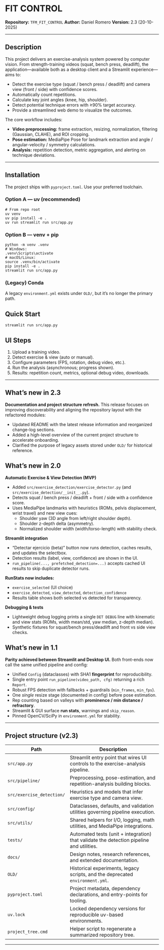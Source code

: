 # FIT CONTROL

**Repository:** `TFM_FIT_CONTROL`
**Author:** Daniel Romero
**Version:** 2.3 (20-10-2025)

---

## Description

This project delivers an exercise-analysis system powered by computer vision. From strength-training videos (squat, bench press, deadlift), the application—available both as a desktop client and a Streamlit experience—aims to:

- Detect the exercise type (squat / bench press / deadlift) and camera view (front / side) with confidence scores.
- Automatically count repetitions.
- Calculate key joint angles (knee, hip, shoulder).
- Detect potential technique errors with ≥90% target accuracy.
- Provide a streamlined web demo to visualize the outcomes.

The core workflow includes:

- **Video preprocessing:** frame extraction, resizing, normalization, filtering (Gaussian, CLAHE), and ROI cropping.
- **Pose estimation:** MediaPipe Pose for landmark extraction and angle / angular-velocity / symmetry calculations.
- **Analysis:** repetition detection, metric aggregation, and alerting on technique deviations.

---

## Installation

The project ships with `pyproject.toml`. Use your preferred toolchain.

### Option A — uv (recommended)

~~~
# From repo root
uv venv
uv pip install -e .
uv run streamlit run src/app.py
~~~

### Option B — venv + pip

~~~
python -m venv .venv
# Windows:
.venv\Scripts\activate
# macOS/Linux:
source .venv/bin/activate
pip install -e .
streamlit run src/app.py
~~~

### (Legacy) Conda

A legacy `environment.yml` exists under `OLD/`, but it’s no longer the primary path.

## Quick Start

~~~
streamlit run src/app.py
~~~

## UI Steps

1. Upload a training video.
2. Detect exercise & view (auto or manual).
3. Configure parameters (FPS, rotation, debug video, etc.).
4. Run the analysis (asynchronous; progress shown).
5. Results: repetition count, metrics, optional debug video, downloads.

---

## What’s new in 2.3

**Documentation and project structure refresh.** This release focuses on improving discoverability and aligning the repository layout with the refactored modules:

- Updated README with the latest release information and reorganized change-log sections.
- Added a high-level overview of the current project structure to accelerate onboarding.
- Clarified the purpose of legacy assets stored under `OLD/` for historical reference.

## What’s new in 2.0

**Automatic Exercise & View Detection (MVP)**

- Added `src/exercise_detection/exercise_detector.py` (and `src/exercise_detection/__init__.py`).
- Detects squat / bench press / deadlift + front / side with a confidence score.
- Uses MediaPipe landmarks with heuristics (ROMs, pelvis displacement, wrist travel) and new view cues:
  - Shoulder yaw (3D angle from left/right shoulder depth).
  - Shoulder z-depth delta (asymmetry).
  - Normalized shoulder width (width/torso-length) with stability check.

**Streamlit integration**

- “Detectar ejercicio (beta)” button now runs detection, caches results, and updates the selectbox.
- Detection results (label, view, confidence) are shown in the UI.
- `run_pipeline(..., prefetched_detection=...)` accepts cached UI results to skip duplicate detector runs.

**RunStats now includes:**

- `exercise_selected` (UI choice)
- `exercise_detected`, `view_detected`, `detection_confidence`
- Results table shows both selected vs detected for transparency.

**Debugging & tests**

- Lightweight debug logging prints a single `DET DEBUG` line with kinematic and view stats (ROMs, width mean/std, yaw median, z-depth median).
- Synthetic fixtures for squat/bench press/deadlift and front vs side view checks.

## What’s new in 1.1

**Parity achieved between Streamlit and Desktop UI.** Both front-ends now call the same unified pipeline and config:

- Unified `Config` (dataclasses) with SHA1 **fingerprint** for reproducibility.
- Single entry point `run_pipeline(video_path, cfg)` returning a rich `Report`.
- Robust FPS detection with fallbacks + guardrails (`min_frames`, `min_fps`).
- One *single* resize stage (documented in config) before pose estimation.
- Rep counting based on valleys with **prominence / min distance / refractory**.
- Streamlit & GUI surface **run stats**, warnings and `skip_reason`.
- Pinned OpenCV/SciPy in `environment.yml` for stability.

---

## Project structure (v2.3)

| Path | Description |
| --- | --- |
| `src/app.py` | Streamlit entry point that wires UI controls to the exercise-analysis pipeline. |
| `src/pipeline/` | Preprocessing, pose-estimation, and repetition-analysis building blocks. |
| `src/exercise_detection/` | Heuristics and models that infer exercise type and camera view. |
| `src/config/` | Dataclasses, defaults, and validation utilities governing pipeline execution. |
| `src/utils/` | Shared helpers for I/O, logging, math utilities, and MediaPipe integrations. |
| `tests/` | Automated tests (unit + integration) that validate the detection pipeline and utilities. |
| `docs/` | Design notes, research references, and extended documentation. |
| `OLD/` | Historical experiments, legacy scripts, and the deprecated `environment.yml`. |
| `pyproject.toml` | Project metadata, dependency declarations, and entry-points for tooling. |
| `uv.lock` | Locked dependency versions for reproducible uv-based environments. |
| `project_tree.cmd` | Helper script to regenerate a summarized repository tree. |

---
